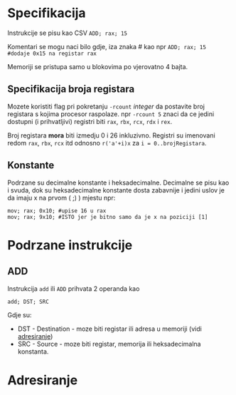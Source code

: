 # Specifikacija
Instrukcije se pisu kao CSV `ADD; rax; 15`

Komentari se mogu naci bilo gdje, iza znaka # kao npr `ADD; rax; 15 #dodaje 0x15 na registar rax`

Memoriji se pristupa samo u blokovima po vjerovatno 4 bajta.

## Specifikacija broja registara
Mozete koristiti flag pri pokretanju `-rcount` _integer_ da postavite broj registara s kojima procesor raspolaze. npr `-rcount 5` znaci da ce jedini dostupni (i prihvatljivi) registri biti `rax`, `rbx`, `rcx`, `rdx` i `rex`.

Broj registara __mora__ biti izmedju 0 i 26 inkluzivno. Registri su imenovani redom `rax`, `rbx`, `rcx` itd odnosno `r('a'+i)x` za `i = 0..brojRegistara`.


## Konstante
Podrzane su decimalne konstante i heksadecimalne. Decimalne se pisu kao i svuda, dok su heksadecimalne konstante dosta zabavnije i jedini uslov je da imaju x na prvom ( ;) ) mjestu npr:
```
mov; rax; 0x10; #upise 16 u rax
mov; rax; 9x10; #ISTO jer je bitno samo da je x na poziciji [1]
```

# Podrzane instrukcije

## ADD
Instrukcija `add` ili `ADD` prihvata 2 operanda kao

`add; DST; SRC`

Gdje su:
* DST - Destination - moze biti registar ili adresa u memoriji (vidi [adresiranje](#adresiranje))
* SRC - Source - moze biti registar, memorija ili heksadecimalna konstanta.

# Adresiranje
